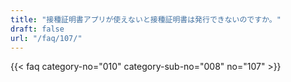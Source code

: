```yaml
---
title: "接種証明書アプリが使えないと接種証明書は発行できないのですか。"
draft: false
url: "/faq/107/"
---
```


{{< faq category-no="010" category-sub-no="008" no="107" >}}

